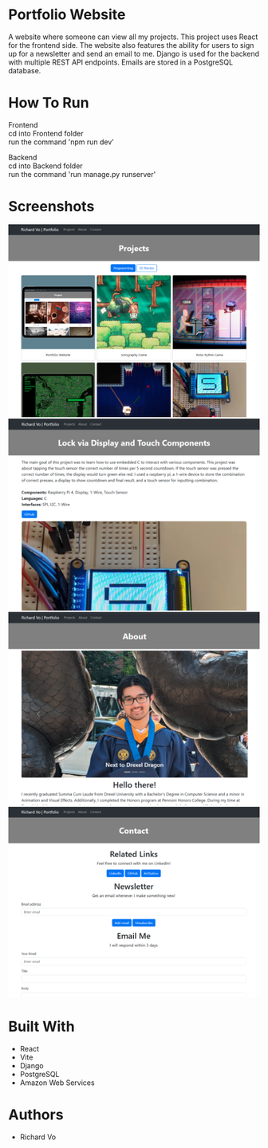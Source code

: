 # Portfolio Website
A website where someone can view all my projects. 
This project uses React for the frontend side.
The website also features the ability for users to sign up for a newsletter and send an email to me.
Django is used for the backend with multiple REST API endpoints.
Emails are stored in a PostgreSQL database.

# How To Run
Frontend
<br />
cd into Frontend folder
<br />
run the command 'npm run dev'

Backend
<br />
cd into Backend folder
<br />
run the command 'run manage.py runserver'

# Screenshots
![alt text](Images/Front.png)
![alt text](Images/Page.png)
![alt text](Images/About.png)
![alt text](Images/Contact.png)

# Built With
* React
* Vite
* Django
* PostgreSQL
* Amazon Web Services

# Authors
* Richard Vo
